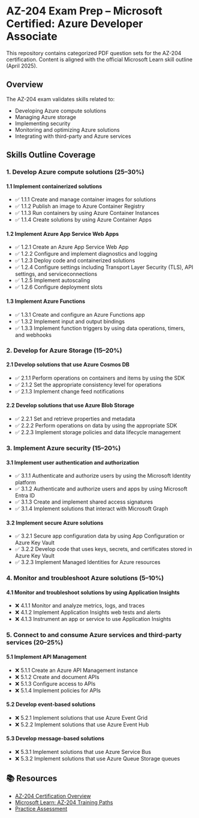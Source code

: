 ﻿# AZ-204 Exam Prep – Microsoft Certified: Azure Developer Associate

This repository contains categorized PDF question sets for the AZ-204 certification. Content is aligned with the official Microsoft Learn skill outline (April 2025).

## Overview

The AZ-204 exam validates skills related to:
- Developing Azure compute solutions
- Managing Azure storage
- Implementing security
- Monitoring and optimizing Azure solutions
- Integrating with third-party and Azure services

## Skills Outline Coverage

### 1. Develop Azure compute solutions (25–30%)

#### 1.1 Implement containerized solutions
- ✅ 1.1.1 Create and manage container images for solutions
- ✅ 1.1.2 Publish an image to Azure Container Registry
- ✅ 1.1.3 Run containers by using Azure Container Instances
- ✅ 1.1.4 Create solutions by using Azure Container Apps

#### 1.2 Implement Azure App Service Web Apps
- ✅ 1.2.1 Create an Azure App Service Web App
- ✅ 1.2.2 Configure and implement diagnostics and logging
- ✅ 1.2.3 Deploy code and containerized solutions
- ✅ 1.2.4 Configure settings including Transport Layer Security (TLS), API settings, and serviceconnections
- ✅ 1.2.5 Implement autoscaling
- ✅ 1.2.6 Configure deployment slots

#### 1.3 Implement Azure Functions
- ✅ 1.3.1 Create and configure an Azure Functions app
- ✅ 1.3.2 Implement input and output bindings
- ✅ 1.3.3 Implement function triggers by using data operations, timers, and webhooks

### 2. Develop for Azure Storage (15–20%)

#### 2.1 Develop solutions that use Azure Cosmos DB
- ✅ 2.1.1 Perform operations on containers and items by using the SDK
- ✅ 2.1.2 Set the appropriate consistency level for operations
- ✅ 2.1.3 Implement change feed notifications

#### 2.2 Develop solutions that use Azure Blob Storage
- ✅ 2.2.1 Set and retrieve properties and metadata
- ✅ 2.2.2 Perform operations on data by using the appropriate SDK
- ✅ 2.2.3 Implement storage policies and data lifecycle management 

### 3. Implement Azure security (15–20%)

#### 3.1 Implement user authentication and authorization
- ✅ 3.1.1 Authenticate and authorize users by using the Microsoft Identity platform
- ✅ 3.1.2 Authenticate and authorize users and apps by using Microsoft Entra ID
- ✅ 3.1.3 Create and implement shared access signatures
- ✅ 3.1.4 Implement solutions that interact with Microsoft Graph

#### 3.2 Implement secure Azure solutions
- ✅ 3.2.1 Secure app configuration data by using App Configuration or Azure Key Vault
- ✅ 3.2.2 Develop code that uses keys, secrets, and certificates stored in Azure Key Vault
- ✅ 3.2.3 Implement Managed Identities for Azure resources

### 4. Monitor and troubleshoot Azure solutions (5–10%)

#### 4.1 Monitor and troubleshoot solutions by using Application Insights
- ❌ 4.1.1 Monitor and analyze metrics, logs, and traces
- ❌ 4.1.2 Implement Application Insights web tests and alerts
- ❌ 4.1.3 Instrument an app or service to use Application Insights

### 5. Connect to and consume Azure services and third-party services (20–25%)

#### 5.1 Implement API Management
- ❌ 5.1.1 Create an Azure API Management instance
- ❌ 5.1.2 Create and document APIs
- ❌ 5.1.3 Configure access to APIs
- ❌ 5.1.4 Implement policies for APIs

#### 5.2 Develop event-based solutions
- ❌ 5.2.1 Implement solutions that use Azure Event Grid
- ❌ 5.2.2 Implement solutions that use Azure Event Hub

#### 5.3 Develop message-based solutions
- ❌ 5.3.1 Implement solutions that use Azure Service Bus
- ❌ 5.3.2 Implement solutions that use Azure Queue Storage queues

## 📚 Resources

- [AZ-204 Certification Overview](https://learn.microsoft.com/en-us/credentials/certifications/azure-developer/)
- [Microsoft Learn: AZ-204 Training Paths](https://learn.microsoft.com/en-us/training/courses/az-204t00/)
- [Practice Assessment](https://learn.microsoft.com/en-us/credentials/certifications/azure-developer/practice/assessment?assessment-type=practice&assessmentId=35&practice-assessment-type=certification)